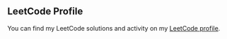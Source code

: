 
## LeetCode Profile
You can find my LeetCode solutions and activity on my [LeetCode profile](https://leetcode.com/u/MahmoudNamNam/).


